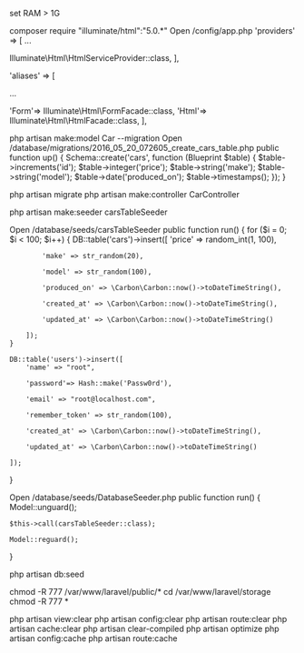 set RAM > 1G

composer require "illuminate/html":"5.0.*"
Open /config/app.php
 'providers' => [ ...

Illuminate\Html\HtmlServiceProvider::class,
],

'aliases' => [

...

'Form'=> Illuminate\Html\FormFacade::class, 
'Html'=> Illuminate\Html\HtmlFacade::class,
], 

php artisan make:model Car --migration
Open /database/migrations/2016_05_20_072605_create_cars_table.php
 public function up() { Schema::create('cars', function (Blueprint $table) { $table->increments('id'); $table->integer('price'); $table->string('make'); $table->string('model'); $table->date('produced_on'); $table->timestamps(); }); }  

php artisan migrate
php artisan make:controller CarController

php artisan make:seeder carsTableSeeder

Open /database/seeds/carsTableSeeder
 public function run() { for ($i = 0; $i < 100; $i++) { DB::table('cars')->insert([ 'price' => random_int(1, 100),

            'make' => str_random(20),

            'model' => str_random(100),

            'produced_on' => \Carbon\Carbon::now()->toDateTimeString(),

            'created_at' => \Carbon\Carbon::now()->toDateTimeString(),

            'updated_at' => \Carbon\Carbon::now()->toDateTimeString()

        ]);
    }

    DB::table('users')->insert([
        'name' => "root",

        'password'=> Hash::make('Passw0rd'),

        'email' => "root@localhost.com",

        'remember_token' => str_random(100),

        'created_at' => \Carbon\Carbon::now()->toDateTimeString(),

        'updated_at' => \Carbon\Carbon::now()->toDateTimeString()

    ]);
}


Open /database/seeds/DatabaseSeeder.php
 public function run() { Model::unguard();

    $this->call(carsTableSeeder::class);

    Model::reguard();
}


php artisan db:seed

chmod -R 777 /var/www/laravel/public/*
cd /var/www/laravel/storage
chmod -R 777 *

php artisan view:clear
php artisan config:clear
php artisan route:clear
php artisan cache:clear
php artisan clear-compiled
php artisan optimize
php artisan config:cache
php artisan route:cache
